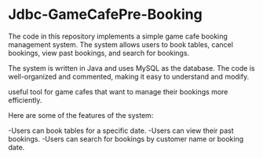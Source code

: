 # Jdbc-GameCafePre-Booking

The code in this repository implements a simple game cafe booking management system. The system allows users to book tables, cancel bookings, view past bookings, and search for bookings.

The system is written in Java and uses MySQL as the database. The code is well-organized and commented, making it easy to understand and modify.

useful tool for game cafes that want to manage their bookings more efficiently.

Here are some of the features of the system:

-Users can book tables for a specific date.
-Users can view their past bookings.
-Users can search for bookings by customer name or booking date.
